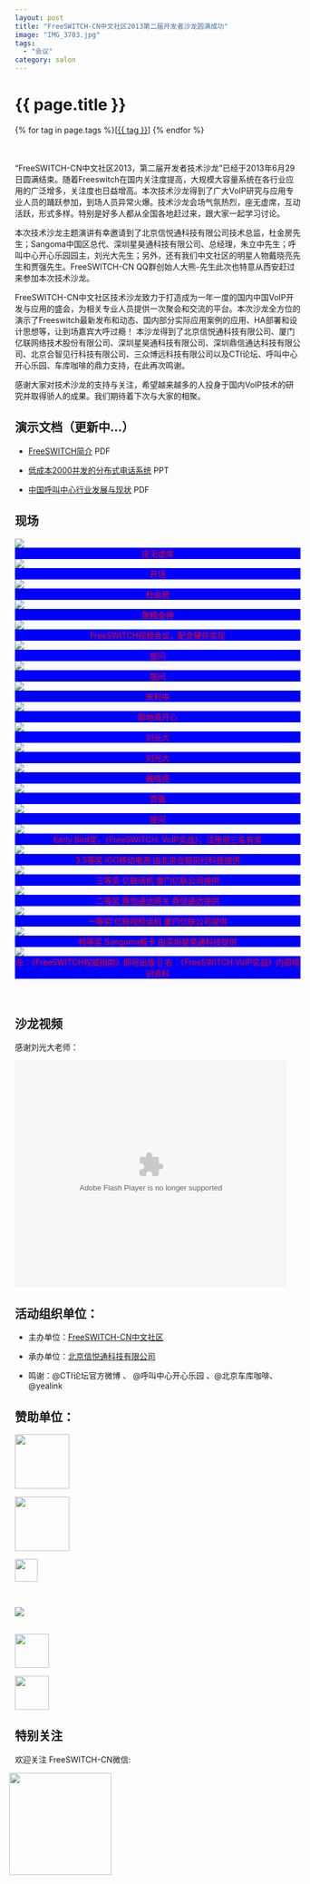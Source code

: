 ```yaml
---
layout: post
title: "FreeSWITCH-CN中文社区2013第二届开发者沙龙圆满成功"
image: "IMG_3703.jpg"
tags:
  - "会议"
category: salon
---
```


<style type="text/css">

    .info {background-color:blue; color:red;}

</style>

# {{ page.title }}

<div class="tags">
{% for tag in page.tags %}[<a class="tag" href="/tags.html#{{ tag }}">{{ tag }}</a>] {% endfor %}
</div>

<br>
<br>

“FreeSWITCH-CN中文社区2013，第二届开发者技术沙龙”已经于2013年6月29日圆满结束。随着Freeswitch在国内关注度提高，大规模大容量系统在各行业应用的广泛增多，关注度也日益增高。本次技术沙龙得到了广大VoIP研究与应用专业人员的踊跃参加，到场人员异常火爆。技术沙龙会场气氛热烈，座无虚席，互动活跃，形式多样。特别是好多人都从全国各地赶过来，跟大家一起学习讨论。

本次技术沙龙主题演讲有幸邀请到了北京信悦通科技有限公司技术总监，杜金房先生；Sangoma中国区总代、深圳星昊通科技有限公司、总经理，朱立中先生；呼叫中心开心乐园园主，刘光大先生；另外，还有我们中文社区的明星人物戴晓亮先生和贾强先生。FreeSWITCH-CN QQ群创始人大熊-先生此次也特意从西安赶过来参加本次技术沙龙。

FreeSWITCH-CN中文社区技术沙龙致力于打造成为一年一度的国内中国VoIP开发与应用的盛会，为相关专业人员提供一次聚会和交流的平台。本次沙龙全方位的演示了Freeswitch最新发布和动态、国内部分实际应用案例的应用、HA部署和设计思想等，让到场嘉宾大呼过瘾！
本沙龙得到了北京信悦通科技有限公司、厦门亿联网络技术股份有限公司、深圳星昊通科技有限公司、深圳鼎信通达科技有限公司、北京合智见行科技有限公司、三众博远科技有限公司以及CTI论坛、呼叫中心开心乐园、车库咖啡的鼎力支持，在此再次鸣谢。

感谢大家对技术沙龙的支持与关注，希望越来越多的人投身于国内VoIP技术的研究并取得骄人的成果。我们期待着下次与大家的相聚。


## 演示文档（更新中...）

* <a href="/images/fscnds2013/files/FreeSWITCH-Introduction.pdf">FreeSWITCH简介</a> PDF

* <a href="/images/fscnds2013/files/daixiaoliang.ppt">低成本2000并发的分布式电话系统</a> PPT

* <a href="/images/fscnds2013/files/callcenter_liuguangda.pdf">中国呼叫中心行业发展与现状</a> PDF

## 现场

<img src="/images/fscnds2013/images/IMG_1278.jpg"/>
<div class="info" style="text-align:center">座无虚席</div>

<img src="/images/fscnds2013/images/IMG_1285.jpg"/>
<div class="info" style="text-align:center">开场</div>

<img src="/images/fscnds2013/images/IMG_1291.jpg"/>
<div class="info" style="text-align:center">杜金房</div>

<img src="/images/fscnds2013/images/IMG_1292.jpg"/>
<div class="info" style="text-align:center">聚精会神</div>

<img src="/images/fscnds2013/images/IMG_1298.jpg"/>
<div class="info" style="text-align:center">FreeSWITCH视频会议，配合硬件实现</div>

<img src="/images/fscnds2013/images/IMG_1304.jpg"/>
<div class="info" style="text-align:center">提问</div>

<img src="/images/fscnds2013/images/IMG_1306.jpg"/>
<div class="info" style="text-align:center">提问</div>

<img src="/images/fscnds2013/images/IMG_1310.jpg"/>
<div class="info" style="text-align:center">朱利中</div>

<img src="/images/fscnds2013/images/IMG_1316.jpg"/>
<div class="info" style="text-align:center">聊地真开心</div>

<img src="/images/fscnds2013/images/IMG_1325.jpg"/>
<div class="info" style="text-align:center">刘光大</div>

<img src="/images/fscnds2013/images/IMG_1326.jpg"/>
<div class="info" style="text-align:center">刘光大</div>

<img src="/images/fscnds2013/images/IMG_1329.jpg"/>
<div class="info" style="text-align:center">戴晓亮</div>

<img src="/images/fscnds2013/images/IMG_1338.jpg"/>
<div class="info" style="text-align:center">贾强</div>

<img src="/images/fscnds2013/images/IMG_1349.jpg"/>
<div class="info" style="text-align:center">提问</div>

<img src="/images/fscnds2013/images/IMG_1353.jpg"/>
<div class="info" style="text-align:center">Early Bird奖，《FreeSWITCH: VoIP实战》，注册前三名有奖</div>

<img src="/images/fscnds2013/images/IMG_1358.jpg"/>
<div class="info" style="text-align:center">3.5等奖 iGO移动电源 由北京合智见行科技提供</div>

<img src="/images/fscnds2013/images/IMG_1371.jpg"/>
<div class="info" style="text-align:center">三等奖 亿联话机 厦门亿联公司提供</div>

<img src="/images/fscnds2013/images/IMG_1379.jpg"/>
<div class="info" style="text-align:center">二等奖 鼎信通达网关 鼎信通达提供</div>

<img src="/images/fscnds2013/images/IMG_1385.jpg"/>
<div class="info" style="text-align:center">一等奖 亿联视频话机 厦门亿联公司提供</div>

<img src="/images/fscnds2013/images/IMG_1393.jpg"/>
<div class="info" style="text-align:center">特等奖 Sangoma板卡 由深圳星昊通科技提供</div>

<img src="/images/fscnds2013/images/book.png"/>
<div class="info" style="text-align:center">左：《FreeSWITCH权威指南》即将出版 || 右：《FreeSWITCH:VoIP实战》内部培训资料</div>

<!--
<img src="/images/fscnds2013/images/IMG_1399.jpg"/>
<img src="/images/fscnds2013/images/IMG_1412.jpg"/>
<img src="/images/fscnds2013/images/IMG_1414.jpg"/>
<img src="/images/fscnds2013/images/IMG_1415.jpg"/>
<img src="/images/fscnds2013/images/IMG_1420.jpg"/>
<img src="/images/fscnds2013/images/IMG_1435.jpg"/>
<img src="/images/fscnds2013/images/IMG_1438.jpg"/>
-->
<br>
<br>

## 沙龙视频

感谢刘光大老师：

<embed src="http://player.youku.com/player.php/sid/XNTc3NDM2NTI4/v.swf" allowFullScreen="true" quality="high" width="480" height="400" align="middle" allowScriptAccess="always" type="application/x-shockwave-flash"></embed>


## 活动组织单位：

* 主办单位：[FreeSWITCH-CN中文社区](http://www.freeswitch.org.cn)

* 承办单位：[北京信悦通科技有限公司](http://x-y-t.com)

* 鸣谢：@CTI论坛官方微博 、 @呼叫中心开心乐园 、@北京车库咖啡、@yealink

## 赞助单位：

<a href="http://x-y-t.com" target="_blank"><img src="http://x-y-t.com/images/logo.jpg" height="96"></img></a>

<a href="http://yealink.com" target="_blank"><img src="http://yealink.com/Public/Front/images/logo.gif" height="96"></img></a>

<a href="http://www.hiastar.com" target="_blank"><img src="http://www.sangoma.com/wp-content/uploads/2012/12/logo.gif" height="40"></img></a><br>

<br>

<a href="http://www.dinstar.com" target="_blank"><img src="http://www.dinstar.com/img/logo2.png"></a>

<br>
<a href="http://www.unionbroad.cn" target="_blank"><img src="/images/fscnds2013/logos/unionbroad.png" height="60"></a>

<br>

<a href="http://www.wiseaction.com.cn/Index.aspx" target="_blank"><img src="http://www.wiseaction.com.cn/Images/Logo.jpg" height="60"></a>


## 特别关注

欢迎关注 FreeSWITCH-CN微信:<br>

<img src="/images/qrcode_for_FreeSWITCH-CN-wechat.jpg" width="180" height="180" style="margin-left:-10px"/>
<br>
<br>
